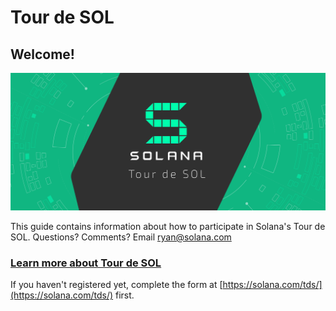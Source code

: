 # Tour de SOL

## Welcome!

![](.gitbook/assets/solana.png)

This guide contains information about how to participate in Solana's Tour de SOL. Questions? Comments? Email ryan@solana.com

### [Learn more about Tour de SOL](https://solana.com/tds/)

If you haven't registered yet, complete the form at [https://solana.com/tds/](https://solana.com/tds/) first.

## 

